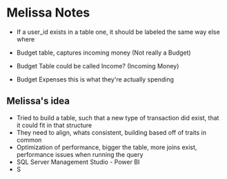 # Melissa Notes

- If a user_id exists in a table one, it should be labeled the same way else where

- Budget table, captures incoming money (Not really a Budget)
- Budget Table could be called Income? (Incoming Money)
- Budget Expenses this is what they're actually spending

## Melissa's idea

- Tried to build a table, such that a new type of transaction did exist, that it could fit in that structure
- They need to align, whats consistent, building based off of traits in common
- Optimization of performance, bigger the table, more joins exist, performance issues when running the query
- SQL Server Management Studio - Power BI
- S
